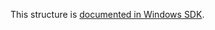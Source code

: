 This structure is [documented in Windows SDK](https://learn.microsoft.com/en-us/windows/win32/devnotes/process_telemetry_id_information_type).
